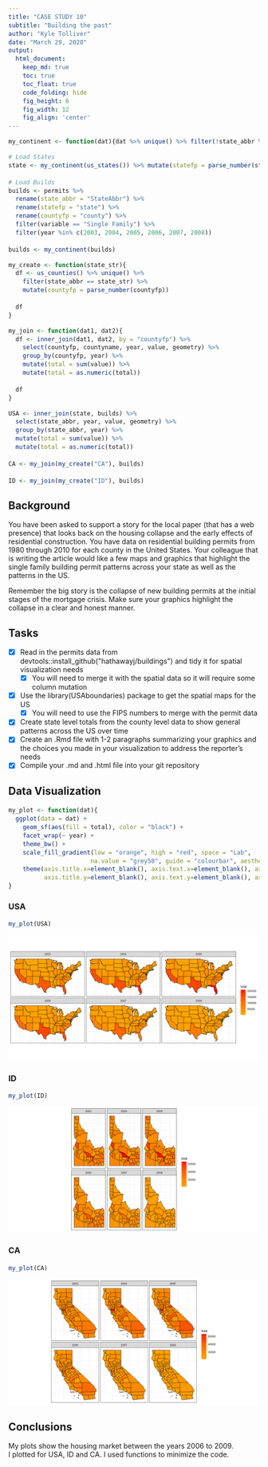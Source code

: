 ```yaml
---
title: "CASE STUDY 10"
subtitle: "Building the past"
author: "Kyle Tolliver"
date: "March 29, 2020"
output:
  html_document:  
    keep_md: true
    toc: true
    toc_float: true
    code_folding: hide
    fig_height: 6
    fig_width: 12
    fig_align: 'center'
---
```







```r
my_continent <- function(dat){dat %>% unique() %>% filter(!state_abbr %in% c("AK","HI","PR"))}
```


```r
# Load States
state <- my_continent(us_states()) %>% mutate(statefp = parse_number(statefp)) 
  
# Load Builds
builds <- permits %>% 
  rename(state_abbr = "StateAbbr") %>% 
  rename(statefp = "state") %>% 
  rename(countyfp = "county") %>% 
  filter(variable == "Single Family") %>% 
  filter(year %in% c(2003, 2004, 2005, 2006, 2007, 2008)) 

builds <- my_continent(builds)
```


```r
my_create <- function(state_str){
  df <- us_counties() %>% unique() %>% 
    filter(state_abbr == state_str) %>%
    mutate(countyfp = parse_number(countyfp))
  
  df
} 
```


```r
my_join <- function(dat1, dat2){
  df <- inner_join(dat1, dat2, by = "countyfp") %>% 
    select(countyfp, countyname, year, value, geometry) %>% 
    group_by(countyfp, year) %>% 
    mutate(total = sum(value)) %>% 
    mutate(total = as.numeric(total)) 
  
  df
}
```


```r
USA <- inner_join(state, builds) %>% 
  select(state_abbr, year, value, geometry) %>% 
  group_by(state_abbr, year) %>% 
  mutate(total = sum(value)) %>% 
  mutate(total = as.numeric(total))

CA <- my_join(my_create("CA"), builds)

ID <- my_join(my_create("ID"), builds)
```

## Background

You have been asked to support a story for the local paper (that has a web presence) that looks back on the housing collapse and the early effects of residential construction. You have data on residential building permits from 1980 through 2010 for each county in the United States. Your colleague that is writing the article would like a few maps and graphics that highlight the single family building permit patterns across your state as well as the patterns in the US.

Remember the big story is the collapse of new building permits at the initial stages of the mortgage crisis. Make sure your graphics highlight the collapse in a clear and honest manner.

## Tasks 

* [X] Read in the permits data from devtools::install_github("hathawayj/buildings") and tidy it for spatial visualization needs
  + [X] You will need to merge it with the spatial data so it will require some column mutation
* [X] Use the library(USAboundaries) package to get the spatial maps for the US
  + [X] You will need to use the FIPS numbers to merge with the permit data
* [X] Create state level totals from the county level data to show general patterns across the US over time
* [X] Create an .Rmd file with 1-2 paragraphs summarizing your graphics and the choices you made in your visualization to address the reporter’s needs
* [X] Compile your .md and .html file into your git repository

## Data Visualization


```r
my_plot <- function(dat){
  ggplot(data = dat) +
    geom_sf(aes(fill = total), color = "black") +
    facet_wrap(~ year) + 
    theme_bw() +
    scale_fill_gradient(low = "orange", high = "red", space = "Lab",
                       na.value = "grey50", guide = "colourbar", aesthetics = "fill") +
    theme(axis.title.x=element_blank(), axis.text.x=element_blank(), axis.ticks.x=element_blank(),
          axis.title.y=element_blank(), axis.text.y=element_blank(), axis.ticks.y=element_blank()) 
}
```

### USA


```r
my_plot(USA)
```

![](CS10_files/figure-html/plot_USA-1.png)<!-- -->

### ID


```r
my_plot(ID)
```

![](CS10_files/figure-html/plot_ID-1.png)<!-- -->

### CA


```r
my_plot(CA)
```

![](CS10_files/figure-html/plot_CA-1.png)<!-- -->

## Conclusions

My plots show the housing market between the years 2006 to 2009.     
I plotted for USA, ID and CA. I used functions to minimize the code. 
